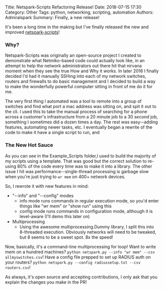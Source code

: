 Title: Netspark-Scripts Refactoring Release!
Date: 2018-07-15 17:30
Category: Other
Tags: python, networking, scripting, automation
Authors: Admiralspark
Summary: Finally, a new release!

It's been a long time in the making but I've finally released the new and improved [netspark-scripts](https://github.com/admiralspark/NetSpark-Scripts)!

### Why?

Netspark-Scripts was originally an open-source project I created to demonstrate what Netmiko-based code could actually look like, in an attempt to help the network administrators out there hit that nirvana moment when they see the true How and Why it works. In later 2016 I finally decided I'd had it manually SSHing into each of my network switches, routers and firewalls to do basic management and I decided to build a way to make the wonderfully powerful computer sitting in front of me do it for me.

The very first thing I automated was a tool to remote into a group of switches and find what port a mac address was sitting on, and spit it out to the cli. I used this to take the manual process of searching for a phone across a customer's infrastructure from a 20 minute job to a 30 *second* job, something I sometimes did a dozen times a day. The rest was easy--adding features, automating newer tasks, etc. I eventually began a rewrite of the code to make it have a single script to run, and

### The New Hot Sauce

As you can see in the Example_Scripts folder,I used to build the majority of my scripts using a template. That was good but the correct solution to re-using 80% of the code every time was to make it into a library. The other issue I hit was performance--single-thread processing is garbage slow when you're just trying to `wr mem` on 400+ network devices.

So, I rewrote it with new features in mind:

- "--info" and "--config" modes
  - info mode runs commands in regular execution mode, so you'd enter things like "wr mem" or "show run" using this
  - config mode runs commands in configuration mode, although it is level-aware (I'll demo this later on)
- Multiprocessing
  - Using the awesome multiprocessing.Dummy library, I split this into 8-threaded execution. Obviously networks will need to be tweaked, but 8 seems to be a sweet spot. 8x the speed!

Now, basically, it's a command-line multiprocessing for loop! Want to write mem on a hundred machines? `python netspark.py --info "wr mem" --csv allmyswitches.csv`! Have a config file prepped to set up RADIUS auth on your routers? `python netspark.py --config radiussetup.txt --csv routers.csv`!

As always, it's open source and accepting contributions, I only ask that you explain the changes you make in the PR!